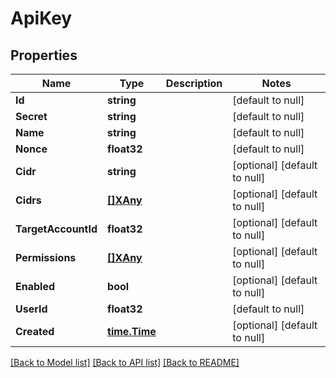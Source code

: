 # ApiKey

## Properties
Name | Type | Description | Notes
------------ | ------------- | ------------- | -------------
**Id** | **string** |  | [default to null]
**Secret** | **string** |  | [default to null]
**Name** | **string** |  | [default to null]
**Nonce** | **float32** |  | [default to null]
**Cidr** | **string** |  | [optional] [default to null]
**Cidrs** | [**[]XAny**](x-any.md) |  | [optional] [default to null]
**TargetAccountId** | **float32** |  | [optional] [default to null]
**Permissions** | [**[]XAny**](x-any.md) |  | [optional] [default to null]
**Enabled** | **bool** |  | [optional] [default to null]
**UserId** | **float32** |  | [default to null]
**Created** | [**time.Time**](time.Time.md) |  | [optional] [default to null]

[[Back to Model list]](../README.md#documentation-for-models) [[Back to API list]](../README.md#documentation-for-api-endpoints) [[Back to README]](../README.md)


